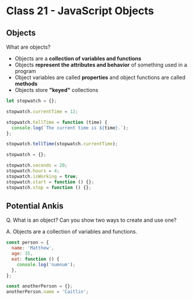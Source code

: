 # Class 21 - JavaScript Objects

## Objects

What are objects?

- Objects are a **collection of variables and functions**
- Objects **represent the attributes and behavior** of something used in a program
- Object variables are called **properties** and object functions are called **methods**
- Objects store **"keyed"** collections

```js
let stopwatch = {};

stopwatch.currentTime = 12;

stopwatch.tellTime = function (time) {
  console.log(`The current time is ${time}.`);
};

stopwatch.tellTime(stopwatch.currentTime);
```

```js
stopwatch = {};

stopwatch.seconds = 20;
stopwatch.hours = 4;
stopwatch.isWorking = true;
stopwatch.start = function () {};
stopwatch.stop = function () {};
```

## Potential Ankis

Q. What is an object? Can you show two ways to create and use one?

A. Objects are a collection of variables and functions.

```js
const person = {
  name: 'Matthew',
  age: 35,
  eat: function () {
    console.log('numnum');
  },
};

const anotherPerson = {};
anotherPerson.name = 'Caitlin';
```
